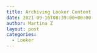 ```yaml
---
title: Archiving Looker Content 
date: 2021-09-16T08:39:00+00:00
author: Martina Z
layout: post
categories:
  - Looker
---
```


